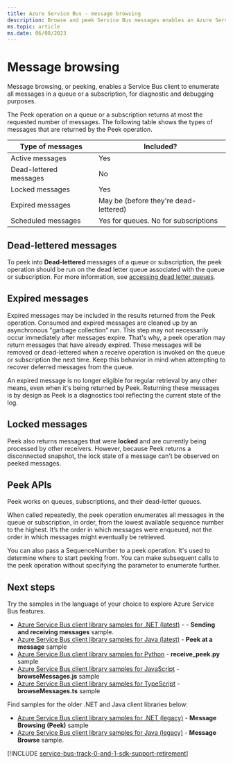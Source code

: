 ```yaml
---
title: Azure Service Bus - message browsing
description: Browse and peek Service Bus messages enables an Azure Service Bus client to enumerate all messages in a queue or subscription.
ms.topic: article
ms.date: 06/08/2023
---
```


# Message browsing
Message browsing, or peeking, enables a Service Bus client to enumerate all messages in a queue or a subscription, for diagnostic and debugging purposes.

The Peek operation on a queue or a subscription returns at most the requested number of messages. The following table shows the types of messages that are returned by the Peek operation. 

| Type of messages | Included? | 
| ---------------- | ----- | 
| Active messages | Yes |
| Dead-lettered messages | No | 
| Locked messages | Yes |
| Expired messages |  May be (before they're dead-lettered) |
| Scheduled messages | Yes for queues. No for subscriptions |

## Dead-lettered messages
To peek into **Dead-lettered** messages of a queue or subscription, the peek operation should be run on the dead letter queue associated with the queue or subscription. For more information, see [accessing dead letter queues](service-bus-dead-letter-queues.md#path-to-the-dead-letter-queue).

## Expired messages
Expired messages may be included in the results returned from the Peek operation. Consumed and expired messages are cleaned up by an asynchronous "garbage collection" run. This step may not necessarily occur immediately after messages expire. That's why, a peek operation may return messages that have already expired. These messages will be removed or dead-lettered when a receive operation is invoked on the queue or subscription the next time. Keep this behavior in mind when attempting to recover deferred messages from the queue. 

An expired message is no longer eligible for regular retrieval by any other means, even when it's being returned by Peek. Returning these messages is by design as Peek is a diagnostics tool reflecting the current state of the log.

## Locked messages
Peek also returns messages that were **locked** and are currently being processed by other receivers. However, because Peek returns a disconnected snapshot, the lock state of a message can't be observed on peeked messages.

## Peek APIs
Peek works on queues, subscriptions, and their dead-letter queues. 

When called repeatedly, the peek operation enumerates all messages in the queue or subscription, in order, from the lowest available sequence number to the highest. It’s the order in which messages were enqueued, not the order in which messages might eventually be retrieved.

You can also pass a SequenceNumber to a peek operation. It's used to determine where to start peeking from. You can make subsequent calls to the peek operation without specifying the parameter to enumerate further.

## Next steps
Try the samples in the language of your choice to explore Azure Service Bus features. 

- [Azure Service Bus client library samples for .NET (latest)](/samples/azure/azure-sdk-for-net/azuremessagingservicebus-samples/) - - **Sending and receiving messages** sample.
- [Azure Service Bus client library samples for Java (latest)](/samples/azure/azure-sdk-for-java/servicebus-samples/) - **Peek at a message** sample
- [Azure Service Bus client library samples for Python](/samples/azure/azure-sdk-for-python/servicebus-samples/)  - **receive_peek.py** sample
- [Azure Service Bus client library samples for JavaScript](/samples/azure/azure-sdk-for-js/service-bus-javascript/)  - **browseMessages.js** sample
- [Azure Service Bus client library samples for TypeScript](/samples/azure/azure-sdk-for-js/service-bus-typescript/) - **browseMessages.ts** sample

Find samples for the older .NET and Java client libraries below:
- [Azure Service Bus client library samples for .NET (legacy)](https://github.com/Azure/azure-service-bus/tree/master/samples/DotNet/Microsoft.Azure.ServiceBus/) - **Message Browsing (Peek)** sample
- [Azure Service Bus client library samples for Java (legacy)](https://github.com/Azure/azure-service-bus/tree/master/samples/Java/azure-servicebus) - **Message Browse** sample. 

[!INCLUDE [service-bus-track-0-and-1-sdk-support-retirement](../../includes/service-bus-track-0-and-1-sdk-support-retirement.md)]
